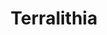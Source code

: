 ---
layout: place
title: Terralithia
category: places
hasinit:
  - Faergria
placetype: Elementarebene
---
